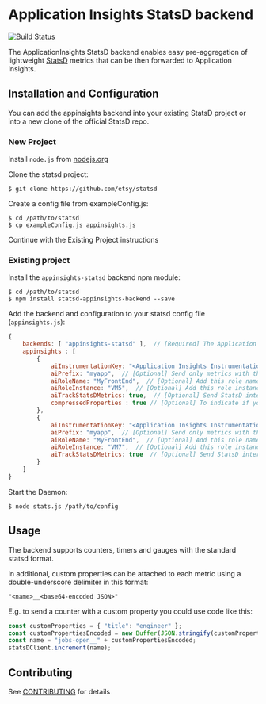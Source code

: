 # Application Insights StatsD backend

[![Build Status](https://travis-ci.org/Nepomuceno/statsd-appinsights-backend.svg?branch=master)](https://travis-ci.org/Nepomuceno/statsd-appinsights-backend)

The ApplicationInsights StatsD backend enables easy pre-aggregation of lightweight [StatsD](https://github.com/etsy/statsd) metrics that can be then forwarded to Application Insights.

## Installation and Configuration

You can add the appinsights backend into your existing StatsD project or into a new clone of the official StatsD repo.

### New Project

Install `node.js` from [nodejs.org](https://nodejs.org)

Clone the statsd project:

    $ git clone https://github.com/etsy/statsd
    
Create a config file from exampleConfig.js:

    $ cd /path/to/statsd
    $ cp exampleConfig.js appinsights.js
    
Continue with the Existing Project instructions 
    
### Existing project

Install the `appinsights-statsd` backend npm module:

    $ cd /path/to/statsd
    $ npm install statsd-appinsights-backend --save

Add the backend and configuration to your statsd config file (`appinsights.js`):

```js
{
    backends: [ "appinsights-statsd" ],  // [Required] The Application Insighst StatsD backend
    appinsights : [
        {
            aiInstrumentationKey: "<Application Insights Instrumentation Key from https://portal.azure.com>",  // [Required] Your instrumentation key
            aiPrefix: "myapp",  // [Optional] Send only metrics with this prefix
            aiRoleName: "MyFrontEnd",  // [Optional] Add this role name context tag to every metric
            aiRoleInstance: "VM5",  // [Optional] Add this role instance context tag to every metric
            aiTrackStatsDMetrics: true,  // [Optional] Send StatsD internal metrics to Application Insights
            compressedProperties : true // [Optional] To indicate if you are sending extra properties encoded or not.
        },
        {
            aiInstrumentationKey: "<Application Insights Instrumentation Key from https://portal.azure.com>",  // [Required] Your instrumentation key
            aiPrefix: "myapp",  // [Optional] Send only metrics with this prefix
            aiRoleName: "MyFrontEnd",  // [Optional] Add this role name context tag to every metric
            aiRoleInstance: "VM7",  // [Optional] Add this role instance context tag to every metric
            aiTrackStatsDMetrics: true  // [Optional] Send StatsD internal metrics to Application Insights
        }
    ]  
}
```

Start the Daemon:  

    $ node stats.js /path/to/config
    
## Usage

The backend supports counters, timers and gauges with the standard statsd format.

In additional, custom properties can be attached to each metric using a double-underscore delimiter in this format:

```
"<name>__<base64-encoded JSON>"
```

E.g. to send a counter with a custom property you could use code like this:

```js
const customProperties = { "title": "engineer" };
const customPropertiesEncoded = new Buffer(JSON.stringify(customProperties)).toString("base64");
const name = "jobs-open__" + customPropertiesEncoded;
statsDClient.increment(name);
```
   
## Contributing

See [CONTRIBUTING](CONTRIBUTING.md) for details